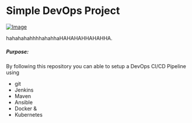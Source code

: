 # Simple DevOps Project

[![Image](https://github.com/yankils/Simple-DevOps-Project/blob/master/Devops_course.PNG "DevOps Project - CI/CD with Jenkins Ansible Docker Kubernetes ")](https://www.udemy.com/course/valaxy-devops/?referralCode=8147A5CF4C8C7D9E253F)

hahahahahhhhahahhaHAHAHAHHAHAHHA. 

##### Purpose:
By following this repository you can able to setup a DevOps CI/CD Pipeline using
- git
- Jenkins
- Maven
- Ansible
- Docker &
- Kubernetes

